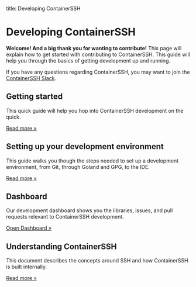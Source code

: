 title: Developing ContainerSSH

<h1>Developing ContainerSSH</h1>

**Welcome! And a big thank you for wanting to contribute!** This page will explain how to get started with contributing to ContainerSSH. This guide will help you through the basics of getting development up and running.

If you have any questions regarding ContainerSSH, you may want to join the [ContainerSSH Slack](https://join.slack.com/t/containerssh/shared_invite/zt-w2ulatkm-hjGHk8OaxQCBX79XKJHAQQ).

<div class="grid">
<div class="grid__box">
<h2>Getting started</h2>
<p>This quick guide will help you hop into ContainerSSH development on the quick.</p>
<p><a href="getting-started/" class="md-button">Read more »</a></p>
</div>
<div class="grid__box">
<h2>Setting up your development environment</h2>
<p>This guide walks you though the steps needed to set up a development environment, from Git, through Goland and GPG, to the IDE.</p>
<p><a href="devenv/" class="md-button">Read more »</a></p>
</div>
<div class="grid__box">
<h2>Dashboard</h2>
<p>Our development dashboard shows you the libraries, issues, and pull requests relevant to ContainerSSH development.</p>
<p><a href="dashboard/" class="md-button">Open Dashboard »</a></p>
</div>
<div class="grid__box">
<h2>Understanding ContainerSSH</h2>
<p>This document describes the concepts around SSH and how ContainerSSH is built internally.</p>
<p><a href="containerssh/" class="md-button">Read more »</a></p>
</div>
</div>


